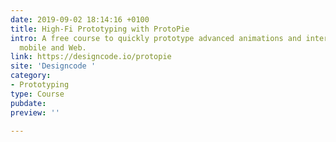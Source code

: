 ```yaml
---
date: 2019-09-02 18:14:16 +0100
title: High-Fi Prototyping with ProtoPie
intro: A free course to quickly prototype advanced animations and interactions for
  mobile and Web.
link: https://designcode.io/protopie
site: 'Designcode '
category:
- Prototyping
type: Course
pubdate: 
preview: ''

---
```

